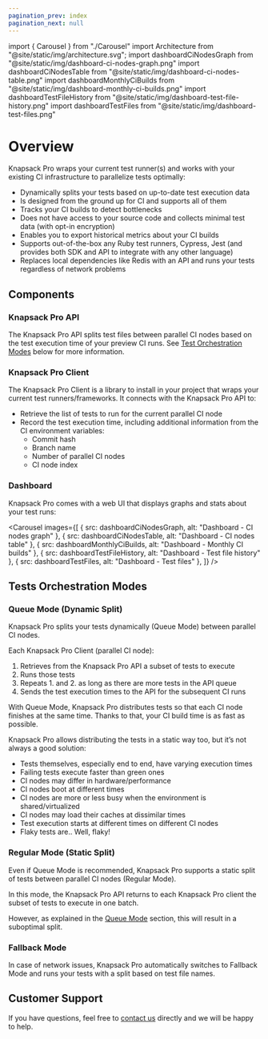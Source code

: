 ```yaml
---
pagination_prev: index
pagination_next: null
---
```


import { Carousel } from "./Carousel"
import Architecture from "@site/static/img/architecture.svg";
import dashboardCiNodesGraph from "@site/static/img/dashboard-ci-nodes-graph.png"
import dashboardCiNodesTable from "@site/static/img/dashboard-ci-nodes-table.png"
import dashboardMonthlyCiBuilds from "@site/static/img/dashboard-monthly-ci-builds.png"
import dashboardTestFileHistory from "@site/static/img/dashboard-test-file-history.png"
import dashboardTestFiles from "@site/static/img/dashboard-test-files.png"

# Overview

Knapsack Pro wraps your current test runner(s) and works with your existing CI infrastructure to parallelize tests optimally:

- Dynamically splits your tests based on up-to-date test execution data
- Is designed from the ground up for CI and supports all of them
- Tracks your CI builds to detect bottlenecks
- Does not have access to your source code and collects minimal test data (with opt-in encryption)
- Enables you to export historical metrics about your CI builds
- Supports out-of-the-box any Ruby test runners, Cypress, Jest (and provides both SDK and API to integrate with any other language)
- Replaces local dependencies like Redis with an API and runs your tests regardless of network problems

<Architecture className="w-full h-auto center" />

## Components

### Knapsack Pro API

The Knapsack Pro API splits test files between parallel CI nodes based on the test execution time of your preview CI runs. See [Test Orchestration Modes](#tests-orchestration-modes) below for more information.

### Knapsack Pro Client

The Knapsack Pro Client is a library to install in your project that wraps your current test runners/frameworks. It connects with the Knapsack Pro API to:

- Retrieve the list of tests to run for the current parallel CI node
- Record the test execution time, including additional information from the CI environment variables:
  - Commit hash
  - Branch name
  - Number of parallel CI nodes
  - CI node index

### Dashboard

Knapsack Pro comes with a web UI that displays graphs and stats about your test runs:

<Carousel images={[
  { src: dashboardCiNodesGraph, alt: "Dashboard - CI nodes graph" },
  { src: dashboardCiNodesTable, alt: "Dashboard - CI nodes table" },
  { src: dashboardMonthlyCiBuilds, alt: "Dashboard - Monthly CI builds" },
  { src: dashboardTestFileHistory, alt: "Dashboard - Test file history" },
  { src: dashboardTestFiles, alt: "Dashboard - Test files" },
]} />

## Tests Orchestration Modes

### Queue Mode (Dynamic Split)

Knapsack Pro splits your tests dynamically (Queue Mode) between parallel CI nodes.

Each Knapsack Pro Client (parallel CI node):

1. Retrieves from the Knapsack Pro API a subset of tests to execute
2. Runs those tests
3. Repeats 1. and 2. as long as there are more tests in the API queue
4. Sends the test execution times to the API for the subsequent CI runs

With Queue Mode, Knapsack Pro distributes tests so that each CI node finishes at the same time. Thanks to that, your CI build time is as fast as possible.

Knapsack Pro allows distributing the tests in a static way too, but it’s not always a good solution:

- Tests themselves, especially end to end, have varying execution times
- Failing tests execute faster than green ones
- CI nodes may differ in hardware/performance
- CI nodes boot at different times
- CI nodes are more or less busy when the environment is shared/virtualized
- CI nodes may load their caches at dissimilar times
- Test execution starts at different times on different CI nodes
- Flaky tests are.. Well, flaky!

### Regular Mode (Static Split)

Even if Queue Mode is recommended, Knapsack Pro supports a static split of tests between parallel CI nodes (Regular Mode).

In this mode, the Knapsack Pro API returns to each Knapsack Pro client the subset of tests to execute in one batch.

However, as explained in the [Queue Mode](#queue-mode-dynamic-split) section, this will result in a suboptimal split.

### Fallback Mode

In case of network issues, Knapsack Pro automatically switches to Fallback Mode and runs your tests with a split based on test file names.

## Customer Support

If you have questions, feel free to [contact us](https://knapsackpro.com/contact) directly and we will be happy to help.
